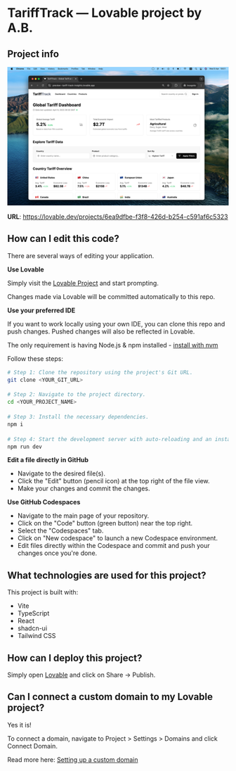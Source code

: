 # TariffTrack — Lovable project by A.B.

## Project info

<img alt="TariffTrack Design.png" src="https://github.com/Fonb/tariff-track-insights/blob/main/TariffTrack%20Design.png?raw=true" data-hpc="true" class="Box-sc-g0xbh4-0 fzFXnm">

**URL**: https://lovable.dev/projects/6ea9dfbe-f3f8-426d-b254-c591af6c5323

## How can I edit this code?

There are several ways of editing your application.

**Use Lovable**

Simply visit the [Lovable Project](https://lovable.dev/projects/6ea9dfbe-f3f8-426d-b254-c591af6c5323) and start prompting.

Changes made via Lovable will be committed automatically to this repo.

**Use your preferred IDE**

If you want to work locally using your own IDE, you can clone this repo and push changes. Pushed changes will also be reflected in Lovable.

The only requirement is having Node.js & npm installed - [install with nvm](https://github.com/nvm-sh/nvm#installing-and-updating)

Follow these steps:

```sh
# Step 1: Clone the repository using the project's Git URL.
git clone <YOUR_GIT_URL>

# Step 2: Navigate to the project directory.
cd <YOUR_PROJECT_NAME>

# Step 3: Install the necessary dependencies.
npm i

# Step 4: Start the development server with auto-reloading and an instant preview.
npm run dev
```

**Edit a file directly in GitHub**

- Navigate to the desired file(s).
- Click the "Edit" button (pencil icon) at the top right of the file view.
- Make your changes and commit the changes.

**Use GitHub Codespaces**

- Navigate to the main page of your repository.
- Click on the "Code" button (green button) near the top right.
- Select the "Codespaces" tab.
- Click on "New codespace" to launch a new Codespace environment.
- Edit files directly within the Codespace and commit and push your changes once you're done.

## What technologies are used for this project?

This project is built with:

- Vite
- TypeScript
- React
- shadcn-ui
- Tailwind CSS

## How can I deploy this project?

Simply open [Lovable](https://lovable.dev/projects/6ea9dfbe-f3f8-426d-b254-c591af6c5323) and click on Share -> Publish.

## Can I connect a custom domain to my Lovable project?

Yes it is!

To connect a domain, navigate to Project > Settings > Domains and click Connect Domain.

Read more here: [Setting up a custom domain](https://docs.lovable.dev/tips-tricks/custom-domain#step-by-step-guide)

